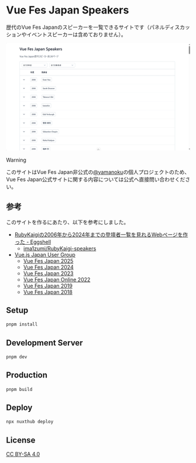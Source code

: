 # Vue Fes Japan Speakers

歴代のVue Fes Japanのスピーカーを一覧できるサイトです（パネルディスカッションやイベントスピーカーは含めておりません）。

![Vue Fes Japan Speakersのサイトスクリーンショット](./public/og-image.png)

> [!WARNING]
> このサイトはVue Fes Japan非公式の[@yamanoku](https://github.com/yamanoku)の個人プロジェクトのため、Vue Fes Japan公式サイトに関する内容については公式へ直接問い合わせください。

## 参考

このサイトを作るにあたり、以下を参考にしました。

- [RubyKaigiの2006年から2024年までの登壇者一覧を見れるWebページを作った - Eggshell](https://imaizumimr.hatenablog.com/entry/2024/08/20/204241)
  - [ima1zumi/RubyKaigi-speakers](https://github.com/ima1zumi/RubyKaigi-speakers)
- [Vue.js Japan User Group](https://github.com/vuejs-jp)
  - [Vue Fes Japan 2025](https://vuefes.jp/2025/)
  - [Vue Fes Japan 2024](https://vuefes.jp/2024/)
  - [Vue Fes Japan 2023](https://vuefes.jp/2023/)
  - [Vue Fes Japan Online 2022](https://vuefes.jp/2022/)
  - [Vue Fes Japan 2019](https://vuefes.jp/2019/)
  - [Vue Fes Japan 2018](https://vuefes.jp/2018/)

## Setup

```bash
pnpm install
```

## Development Server

```bash
pnpm dev
```

## Production

```bash
pnpm build
```

## Deploy

```bash
npx nuxthub deploy
```

## License

[CC BY-SA 4.0](./LICENSE)
